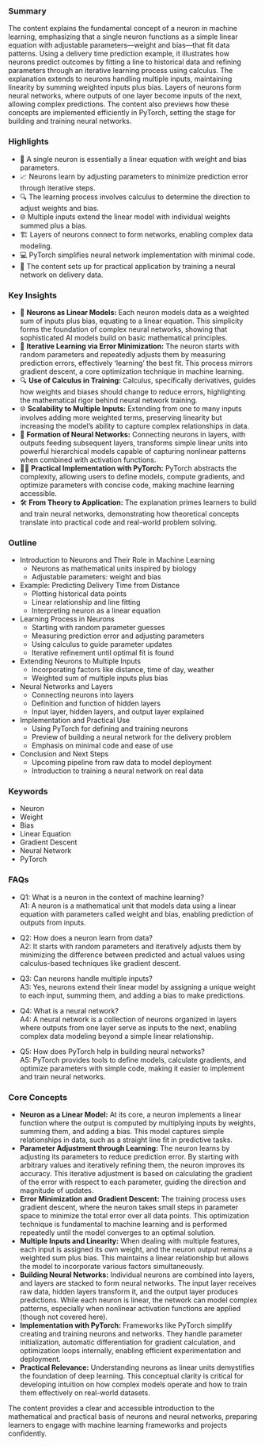 ### Summary  
The content explains the fundamental concept of a neuron in machine learning, emphasizing that a single neuron functions as a simple linear equation with adjustable parameters—weight and bias—that fit data patterns. Using a delivery time prediction example, it illustrates how neurons predict outcomes by fitting a line to historical data and refining parameters through an iterative learning process using calculus. The explanation extends to neurons handling multiple inputs, maintaining linearity by summing weighted inputs plus bias. Layers of neurons form neural networks, where outputs of one layer become inputs of the next, allowing complex predictions. The content also previews how these concepts are implemented efficiently in PyTorch, setting the stage for building and training neural networks.

### Highlights  
- 🧠 A single neuron is essentially a linear equation with weight and bias parameters.  
- 📈 Neurons learn by adjusting parameters to minimize prediction error through iterative steps.  
- 🔍 The learning process involves calculus to determine the direction to adjust weights and bias.  
- 🌐 Multiple inputs extend the linear model with individual weights summed plus a bias.  
- 🏗️ Layers of neurons connect to form networks, enabling complex data modeling.  
- 💻 PyTorch simplifies neural network implementation with minimal code.  
- 🚀 The content sets up for practical application by training a neural network on delivery data.

### Key Insights  
- 🧮 **Neurons as Linear Models:** Each neuron models data as a weighted sum of inputs plus bias, equating to a linear equation. This simplicity forms the foundation of complex neural networks, showing that sophisticated AI models build on basic mathematical principles.  
- 🔄 **Iterative Learning via Error Minimization:** The neuron starts with random parameters and repeatedly adjusts them by measuring prediction errors, effectively ‘learning’ the best fit. This process mirrors gradient descent, a core optimization technique in machine learning.  
- 🔍 **Use of Calculus in Training:** Calculus, specifically derivatives, guides how weights and biases should change to reduce errors, highlighting the mathematical rigor behind neural network training.  
- 🌐 **Scalability to Multiple Inputs:** Extending from one to many inputs involves adding more weighted terms, preserving linearity but increasing the model’s ability to capture complex relationships in data.  
- 🔗 **Formation of Neural Networks:** Connecting neurons in layers, with outputs feeding subsequent layers, transforms simple linear units into powerful hierarchical models capable of capturing nonlinear patterns when combined with activation functions.  
- 🧑‍💻 **Practical Implementation with PyTorch:** PyTorch abstracts the complexity, allowing users to define models, compute gradients, and optimize parameters with concise code, making machine learning accessible.  
- 🛠️ **From Theory to Application:** The explanation primes learners to build and train neural networks, demonstrating how theoretical concepts translate into practical code and real-world problem solving.

### Outline  
- Introduction to Neurons and Their Role in Machine Learning  
  - Neurons as mathematical units inspired by biology  
  - Adjustable parameters: weight and bias  
- Example: Predicting Delivery Time from Distance  
  - Plotting historical data points  
  - Linear relationship and line fitting  
  - Interpreting neuron as a linear equation  
- Learning Process in Neurons  
  - Starting with random parameter guesses  
  - Measuring prediction error and adjusting parameters  
  - Using calculus to guide parameter updates  
  - Iterative refinement until optimal fit is found  
- Extending Neurons to Multiple Inputs  
  - Incorporating factors like distance, time of day, weather  
  - Weighted sum of multiple inputs plus bias  
- Neural Networks and Layers  
  - Connecting neurons into layers  
  - Definition and function of hidden layers  
  - Input layer, hidden layers, and output layer explained  
- Implementation and Practical Use  
  - Using PyTorch for defining and training neurons  
  - Preview of building a neural network for the delivery problem  
  - Emphasis on minimal code and ease of use  
- Conclusion and Next Steps  
  - Upcoming pipeline from raw data to model deployment  
  - Introduction to training a neural network on real data  

### Keywords  
- Neuron  
- Weight  
- Bias  
- Linear Equation  
- Gradient Descent  
- Neural Network  
- PyTorch  

### FAQs  
- Q1: What is a neuron in the context of machine learning?  
  A1: A neuron is a mathematical unit that models data using a linear equation with parameters called weight and bias, enabling prediction of outputs from inputs.  

- Q2: How does a neuron learn from data?  
  A2: It starts with random parameters and iteratively adjusts them by minimizing the difference between predicted and actual values using calculus-based techniques like gradient descent.  

- Q3: Can neurons handle multiple inputs?  
  A3: Yes, neurons extend their linear model by assigning a unique weight to each input, summing them, and adding a bias to make predictions.  

- Q4: What is a neural network?  
  A4: A neural network is a collection of neurons organized in layers where outputs from one layer serve as inputs to the next, enabling complex data modeling beyond a simple linear relationship.  

- Q5: How does PyTorch help in building neural networks?  
  A5: PyTorch provides tools to define models, calculate gradients, and optimize parameters with simple code, making it easier to implement and train neural networks.  

### Core Concepts  
- **Neuron as a Linear Model:** At its core, a neuron implements a linear function where the output is computed by multiplying inputs by weights, summing them, and adding a bias. This model captures simple relationships in data, such as a straight line fit in predictive tasks.  
- **Parameter Adjustment through Learning:** The neuron learns by adjusting its parameters to reduce prediction error. By starting with arbitrary values and iteratively refining them, the neuron improves its accuracy. This iterative adjustment is based on calculating the gradient of the error with respect to each parameter, guiding the direction and magnitude of updates.  
- **Error Minimization and Gradient Descent:** The training process uses gradient descent, where the neuron takes small steps in parameter space to minimize the total error over all data points. This optimization technique is fundamental to machine learning and is performed repeatedly until the model converges to an optimal solution.  
- **Multiple Inputs and Linearity:** When dealing with multiple features, each input is assigned its own weight, and the neuron output remains a weighted sum plus bias. This maintains a linear relationship but allows the model to incorporate various factors simultaneously.  
- **Building Neural Networks:** Individual neurons are combined into layers, and layers are stacked to form neural networks. The input layer receives raw data, hidden layers transform it, and the output layer produces predictions. While each neuron is linear, the network can model complex patterns, especially when nonlinear activation functions are applied (though not covered here).  
- **Implementation with PyTorch:** Frameworks like PyTorch simplify creating and training neurons and networks. They handle parameter initialization, automatic differentiation for gradient calculation, and optimization loops internally, enabling efficient experimentation and deployment.  
- **Practical Relevance:** Understanding neurons as linear units demystifies the foundation of deep learning. This conceptual clarity is critical for developing intuition on how complex models operate and how to train them effectively on real-world datasets.  

The content provides a clear and accessible introduction to the mathematical and practical basis of neurons and neural networks, preparing learners to engage with machine learning frameworks and projects confidently.
